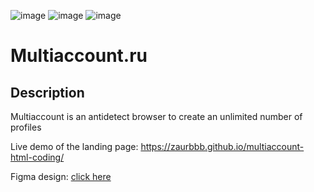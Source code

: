 ![image](https://img.shields.io/badge/HTML5-E34F26?style=for-the-badge&logo=html5&logoColor=white)
![image](https://img.shields.io/badge/CSS3-1572B6?style=for-the-badge&logo=css3&logoColor=white)
![image](https://img.shields.io/badge/Scss-CC6699?style=for-the-badge&logo=sass&logoColor=white)
# Multiaccount.ru

## Description

Multiaccount is an antidetect browser to create an unlimited number of profiles

Live demo of the landing page: https://zaurbbb.github.io/multiaccount-html-coding/

Figma design: [click here](https://www.figma.com/file/QLuVJskkHIhSIfpFU5Kb8t/Multiaccount.ru-~5000-7500?node-id=0%3A1)